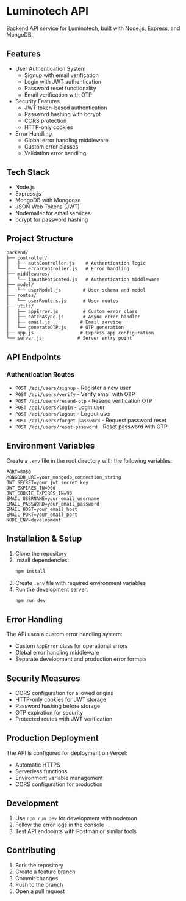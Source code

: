 # Luminotech API

Backend API service for Luminotech, built with Node.js, Express, and MongoDB.

## Features

- User Authentication System
  - Signup with email verification
  - Login with JWT authentication
  - Password reset functionality
  - Email verification with OTP
- Security Features
  - JWT token-based authentication
  - Password hashing with bcrypt
  - CORS protection
  - HTTP-only cookies
- Error Handling
  - Global error handling middleware
  - Custom error classes
  - Validation error handling

## Tech Stack

- Node.js
- Express.js
- MongoDB with Mongoose
- JSON Web Tokens (JWT)
- Nodemailer for email services
- bcrypt for password hashing

## Project Structure

```
backend/
├── controller/
│   ├── authController.js    # Authentication logic
│   └── errorController.js   # Error handling
├── middlewares/
│   └── isAuthenticated.js   # Authentication middleware
├── model/
│   └── userModel.js        # User schema and model
├── routes/
│   └── userRouters.js      # User routes
├── utils/
│   ├── appError.js         # Custom error class
│   ├── catchAsync.js       # Async error handler
│   ├── email.js           # Email service
│   └── generateOTP.js     # OTP generation
├── app.js                 # Express app configuration
└── server.js             # Server entry point
```

## API Endpoints

### Authentication Routes
- `POST /api/users/signup` - Register a new user
- `POST /api/users/verify` - Verify email with OTP
- `POST /api/users/resend-otp` - Resend verification OTP
- `POST /api/users/login` - Login user
- `POST /api/users/logout` - Logout user
- `POST /api/users/forget-password` - Request password reset
- `POST /api/users/reset-password` - Reset password with OTP

## Environment Variables

Create a `.env` file in the root directory with the following variables:

```env
PORT=8080
MONGODB_URI=your_mongodb_connection_string
JWT_SECRET=your_jwt_secret_key
JWT_EXPIRES_IN=90d
JWT_COOKIE_EXPIRES_IN=90
EMAIL_USERNAME=your_email_username
EMAIL_PASSWORD=your_email_password
EMAIL_HOST=your_email_host
EMAIL_PORT=your_email_port
NODE_ENV=development
```

## Installation & Setup

1. Clone the repository
2. Install dependencies:
   ```bash
   npm install
   ```
3. Create `.env` file with required environment variables
4. Run the development server:
   ```bash
   npm run dev
   ```

## Error Handling

The API uses a custom error handling system:
- Custom `AppError` class for operational errors
- Global error handling middleware
- Separate development and production error formats

## Security Measures

- CORS configuration for allowed origins
- HTTP-only cookies for JWT storage
- Password hashing before storage
- OTP expiration for security
- Protected routes with JWT verification

## Production Deployment

The API is configured for deployment on Vercel:
- Automatic HTTPS
- Serverless functions
- Environment variable management
- CORS configuration for production

## Development

1. Use `npm run dev` for development with nodemon
2. Follow the error logs in the console
3. Test API endpoints with Postman or similar tools

## Contributing

1. Fork the repository
2. Create a feature branch
3. Commit changes
4. Push to the branch
5. Open a pull request
